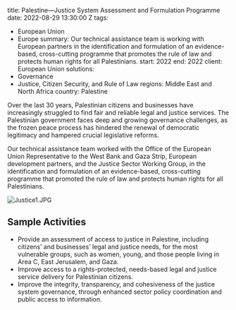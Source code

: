 
title: Palestine—Justice System Assessment and Formulation Programme
date: 2022-08-29 13:30:00 Z
tags:
- European Union
- Europe
summary: Our technical assistance team is working with European partners in the identification
  and formulation of an evidence-based, cross-cutting programme that promotes the
  rule of law and protects human rights for all Palestinians.
start: 2022
end: 2022
client: European Union
solutions:
- Governance
- Justice, Citizen Security, and Rule of Law
regions: Middle East and North Africa
country: Palestine


Over the last 30 years, Palestinian citizens and businesses have increasingly struggled to find fair and reliable legal and justice services. The Palestinian government faces deep and growing governance challenges, as the frozen peace process has hindered the renewal of democratic legitimacy and hampered crucial legislative reforms.

Our technical assistance team worked with the Office of the European Union Representative to the West Bank and Gaza Strip, European development partners, and the Justice Sector Working Group, in the identification and formulation of an evidence-based, cross-cutting programme that promoted the rule of law and protects human rights for all Palestinians.

![Justice1.JPG](/uploads/Justice1.JPG)

## Sample Activities

* Provide an assessment of access to justice in Palestine, including citizens’ and businesses’ legal and justice needs, for the most vulnerable groups, such as women, young, and those people living in Area C, East Jerusalem, and Gaza.
* Improve access to a rights-protected, needs-based legal and justice service delivery for Palestinian citizens.
* Improve the integrity, transparency, and cohesiveness of the justice system governance, through enhanced sector policy coordination and public access to information.
